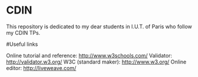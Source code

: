 CDIN
====

This repository is dedicated to my dear students in I.U.T. of Paris who follow my CDIN TPs.

#Useful links

Online tutorial and reference: http://www.w3schools.com/
Validator: http://validator.w3.org/
W3C (standard maker): http://www.w3.org/
Online editor: http://liveweave.com/
